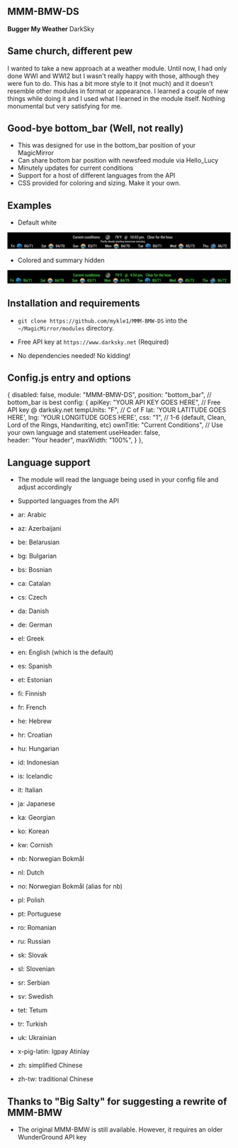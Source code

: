 ## MMM-BMW-DS

**Bugger My Weather** DarkSky

## Same church, different pew

I wanted to take a new approach at a weather module. Until now, I had only done WWI and WWI2 but I
wasn't really happy with those, although they were fun to do. This has a bit more style to it (not much)
and it doesn't resemble other modules in format or appearance. I learned a couple of new things while
doing it and I used what I learned in the module itself. Nothing monumental but very satisfying for me.

## Good-bye bottom_bar (Well, not really)

* This was designed for use in the bottom_bar position of your MagicMirror
* Can share bottom bar position with newsfeed module via Hello_Lucy
* Minutely updates for current conditions
* Support for a host of different languages from the API
* CSS provided for coloring and sizing. Make it your own.

## Examples

* Default white

![](images/1.png)

* Colored and summary hidden

![](images/2.png)

## Installation and requirements

* `git clone https://github.com/mykle1/MMM-BMW-DS` into the `~/MagicMirror/modules` directory.

* Free API key at `https://www.darksky.net` (Required)

* No dependencies needed! No kidding!

## Config.js entry and options

{
    disabled: false,
    module: "MMM-BMW-DS",
    position: "bottom_bar",               // bottom_bar is best
    config: {
        apiKey: "YOUR API KEY GOES HERE", // Free API key @ darksky.net
        tempUnits: "F",		              // C of F
        lat: 'YOUR LATITUDE GOES HERE', 
        lng: 'YOUR LONGITUDE GOES HERE',
        css: "1",                         // 1-6 (default, Clean, Lord of the Rings, Handwriting, etc)
        ownTitle: "Current Conditions",   // Use your own language and statement
        useHeader: false,               
        header: "Your header",
        maxWidth: "100%",
    }
},
	
## Language support

* The module will read the language being used in your config file and adjust accordingly

* Supported languages from the API

* ar: Arabic
* az: Azerbaijani
* be: Belarusian
* bg: Bulgarian
* bs: Bosnian
* ca: Catalan
* cs: Czech
* da: Danish
* de: German
* el: Greek
* en: English (which is the default)
* es: Spanish
* et: Estonian
* fi: Finnish
* fr: French
* he: Hebrew
* hr: Croatian
* hu: Hungarian
* id: Indonesian
* is: Icelandic
* it: Italian
* ja: Japanese
* ka: Georgian
* ko: Korean
* kw: Cornish
* nb: Norwegian Bokmål
* nl: Dutch
* no: Norwegian Bokmål (alias for nb)
* pl: Polish
* pt: Portuguese
* ro: Romanian
* ru: Russian
* sk: Slovak
* sl: Slovenian
* sr: Serbian
* sv: Swedish
* tet: Tetum
* tr: Turkish
* uk: Ukrainian
* x-pig-latin: Igpay Atinlay
* zh: simplified Chinese
* zh-tw: traditional Chinese

## Thanks to "Big Salty" for suggesting a rewrite of MMM-BMW

* The original MMM-BMW is still available. However, it requires an older WunderGround API key



